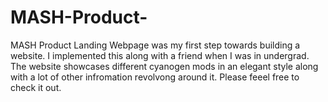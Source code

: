 # MASH-Product-
MASH Product Landing Webpage was my first step towards building a website. I implemented this along with a friend when I was in undergrad. 
The website showcases different cyanogen mods in an elegant style along with a lot of other infromation revolvong around it. Please feeel free to check it out.
